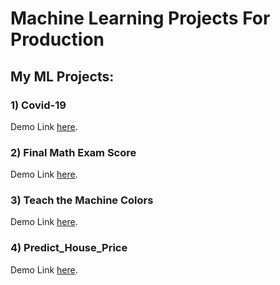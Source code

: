 # Machine Learning Projects For Production

## My ML Projects: 

### 1) Covid-19
Demo Link [here](https://ruqyai.github.io/Machine-Learning-Projects-For-Production/Covid-19/).


### 2) Final Math Exam Score

Demo Link  [here](http://ru0sa.com/Final-Math-Exam-Score).

### 3) Teach the Machine Colors
Demo Link [here](https://ruqyai.github.io/Machine-Learning-Projects-For-Production/Teach-the-Machine-Colors/).

### 4) Predict_House_Price
Demo Link [here](https://model-deployment-flask.herokuapp.com/).



